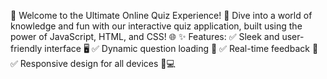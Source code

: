 🎉 Welcome to the Ultimate Online Quiz Experience! 🎉
Dive into a world of knowledge and fun with our interactive quiz application, built using the power of JavaScript, HTML, and CSS! 🌐
✨ Features:
✅ Sleek and user-friendly interface 🖥️
✅ Dynamic question loading 🔄
✅ Real-time feedback 🎯
✅ Responsive design for all devices 📱💻
